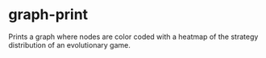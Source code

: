 # graph-print
 Prints a graph where nodes are color coded with a heatmap of the strategy distribution of an evolutionary game.
